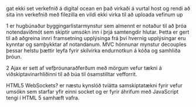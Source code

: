 gat ekki set verkefnið á digital ocean en það virkaði á vurtal host og rendi að sita inn verkefnið með filezilla en vildi ekki virka til að uploada vefinum up

1
er hugbúnaður byggingarlistarmynstur sem almennt er notaður til að þróa notendaviðmót sem skiptir umsókn inn í þrjá samtengdir hlutar. Þetta er gert til að aðgreina innri framsetning upplýsinga frá því hvernig upplýsingar eru kynntar og samþykktar af notandanum.
MVC hönnunar mynstur decouples þessar helstu þættir leyfa fyrir skilvirka endurnotkun á kóða og samhliða þróun.

2
Ajax er sett af vefþróunaraðferðum með mörgum vefur tækni 
á viðskiptavinarhliðinni til að búa til ósamstilltar vefforrit.

HTML5 WebSockets? 
er næstu kynslóð tvíátta samskiptatækni fyrir vefur umsókn sem
starfar yfir einni socket og er fyrir áhrifum með JavaScript tengi
í HTML 5 samhæft vafra.



